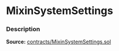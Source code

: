 # MixinSystemSettings

### Description <a id="description"></a>

**Source:** [contracts/MixinSystemSettings.sol](https://github.com/perifinance/peri-finance/blob/master/contracts/MixinSystemSettings.sol)

